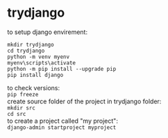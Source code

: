 # trydjango


to setup django envirement: <br/>
```
mkdir trydjango
cd trydjango
python -m venv myenv
myenv\scripts\activate
python -m pip install --upgrade pip
pip install django

```
to check versions:<br/>
`pip freeze`<br/>
create source folder of the project in trydjango folder:<br/>
`mkdir src`<br/>
`cd src`<br/>
to create a project called "my project":<br/>
`django-admin startproject myproject`<br/>
